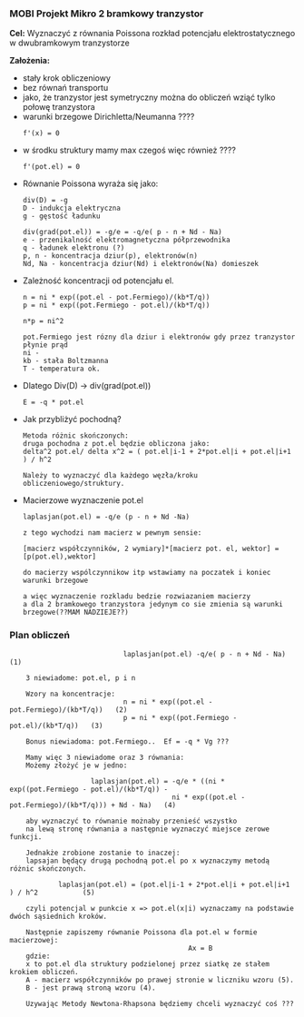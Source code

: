 ### MOBI Projekt Mikro 2 bramkowy tranzystor

**Cel:** Wyznaczyć z równania Poissona rozkład potencjału elektrostatycznego w dwubramkowym tranzystorze

**Założenia:**
- stały krok obliczeniowy
- bez równań transportu 
- jako, że tranzystor jest symetryczny można do obliczeń wziąć tylko połowę tranzystora
- warunki brzegowe Dirichletta/Neumanna ????
     ```
     f'(x) = 0 
     ```
- w środku struktury mamy max czegoś więc również ????
    ```
    f'(pot.el) = 0
    ```
- Równanie Poissona wyraża się jako:
    ```
    div(D) = -g
    D - indukcja elektryczna
    g - gęstość ładunku
  
    div(grad(pot.el)) = -g/e = -q/e( p - n + Nd - Na)
    e - przenikalność elektromagnetyczna półprzewodnika
    q - ładunek elektronu (?)
    p, n - koncentracja dziur(p), elektronów(n) 
    Nd, Na - koncentracja dziur(Nd) i elektronów(Na) domieszek
    ```
- Zależność koncentracji od potencjału el.
    ```
    n = ni * exp((pot.el - pot.Fermiego)/(kb*T/q))
    p = ni * exp((pot.Fermiego - pot.el)/(kb*T/q))
  
    n*p = ni^2
  
    pot.Fermiego jest rózny dla dziur i elektronów gdy przez tranzystor płynie prąd
    ni - 
    kb - stała Boltzmanna
    T - temperatura ok.
    ```
- Dlatego Div(D) -> div(grad(pot.el))
  ```
  E = -q * pot.el
  ```
- Jak przybliżyć pochodną?
    ```
    Metoda różnic skończonych:
    druga pochodna z pot.el będzie obliczona jako:
    delta^2 pot.el/ delta x^2 = ( pot.el|i-1 + 2*pot.el|i + pot.el|i+1 ) / h^2
  
    Należy to wyznaczyć dla każdego węzła/kroku obliczeniowego/struktury.
    ```
- Macierzowe wyznaczenie pot.el
  ```
  laplasjan(pot.el) = -q/e (p - n + Nd -Na)
   
  z tego wychodzi nam macierz w pewnym sensie:
  
  [macierz współczynników, 2 wymiary]*[macierz pot. el, wektor] = [p(pot.el),wektor] 
  
  do macierzy wspólczynnikow itp wstawiamy na poczatek i koniec warunki brzegowe
  
  a więc wyznaczenie rozkladu bedzie rozwiazaniem macierzy 
  a dla 2 bramkowego tranzystora jedynym co sie zmienia są warunki brzegowe(??MAM NADZIEJE??)
  ```
### Plan obliczeń
```
                            laplasjan(pot.el) -q/e( p - n + Nd - Na)         (1)
    
    3 niewiadome: pot.el, p i n

    Wzory na koncentracje:
                            n = ni * exp((pot.el - pot.Fermiego)/(kb*T/q))   (2)
                            p = ni * exp((pot.Fermiego - pot.el)/(kb*T/q))   (3)
    
    Bonus niewiadoma: pot.Fermiego..  Ef = -q * Vg ???

    Mamy więc 3 niewiadome oraz 3 równania:
    Możemy złożyć je w jedno:

                    laplasjan(pot.el) = -q/e * ((ni * exp((pot.Fermiego - pot.el)/(kb*T/q)) - 
                                        ni * exp((pot.el - pot.Fermiego)/(kb*T/q))) + Nd - Na)   (4)

    aby wyznaczyć to równanie możnaby przenieść wszystko
    na lewą stronę równania a następnie wyznaczyć miejsce zerowe funkcji.

    Jednakże zrobione zostanie to inaczej:
    lapsajan będący drugą pochodną pot.el po x wyznaczymy metodą różnic skończonych.
            
            laplasjan(pot.el) = (pot.el|i-1 + 2*pot.el|i + pot.el|i+1 ) / h^2           (5)

    czyli potencjal w punkcie x => pot.el(x|i) wyznaczamy na podstawie dwóch sąsiednich kroków.

    Następnie zapiszemy równanie Poissona dla pot.el w formie macierzowej:
                                            Ax = B
    gdzie: 
    x to pot.el dla struktury podzielonej przez siatkę ze stałem krokiem obliczeń.
    A - macierz współczynników po prawej stronie w liczniku wzoru (5).
    B - jest prawą stroną wzoru (4).

    Uzywając Metody Newtona-Rhapsona będziemy chceli wyznaczyć coś ???

```